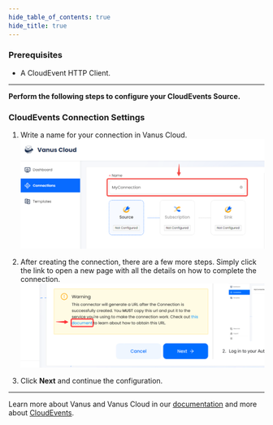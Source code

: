 ```yaml
--- 
hide_table_of_contents: true
hide_title: true
---
```


### Prerequisites

- A CloudEvent HTTP Client.

---

**Perform the following steps to configure your CloudEvents Source.**

### CloudEvents Connection Settings

1. Write a name for your connection in Vanus Cloud.
    ![](images/1.png)
    
2. After creating the connection, there are a few more steps. Simply click the link to open a new page with all the details on how to complete the connection.
   ![](images/warning.png)

3. Click **Next** and continue the configuration.

---

Learn more about Vanus and Vanus Cloud in our [documentation](https://docs.vanus.ai) and more about [CloudEvents](https://cloudevents.io).
